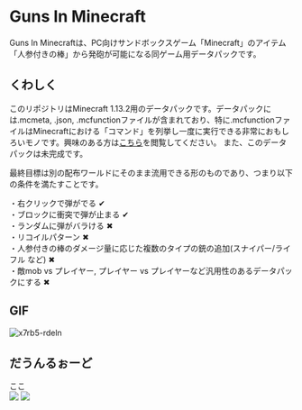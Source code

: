   
# Guns In Minecraft  
  
Guns In Minecraftは、PC向けサンドボックスゲーム「Minecraft」のアイテム「人参付きの棒」から発砲が可能になる同ゲーム用データパックです。

## くわしく  
このリポジトリはMinecraft 1.13.2用のデータパックです。データパックには.mcmeta, .json, .mcfunctionファイルが含まれており、特に.mcfunctionファイルはMinecraftにおける「コマンド」を列挙し一度に実行できる非常におもしろいモノです。興味のある方は[こちら](https://hollys-command-lecture.hatenablog.com/entry/how-to-function)を閲覧してください。
また、このデータパックは未完成です。

最終目標は別の配布ワールドにそのまま流用できる形のものであり、つまり以下の条件を満たすことです。

・右クリックで弾がでる ✔  
・ブロックに衝突で弾が止まる ✔  
・ランダムに弾がバラける ✖  
・リコイルパターン ✖  
・人参付きの棒のダメージ量に応じた複数のタイプの銃の追加(スナイパー/ライフル など) ✖  
・敵mob vs プレイヤー, プレイヤー vs プレイヤーなど汎用性のあるデータパックにする ✖  
## GIF
![x7rb5-rdeln](https://user-images.githubusercontent.com/49260133/56112137-1a72ae80-5f95-11e9-9004-8ea78df53c88.gif)

## だうんるぉーど  
ここ  
![](https://user-images.githubusercontent.com/49260133/56111050-966af780-5f91-11e9-8f05-22a8685cb869.PNG)
![](https://user-images.githubusercontent.com/49260133/56111051-9834bb00-5f91-11e9-9203-9101bb64b5ff.PNG)

